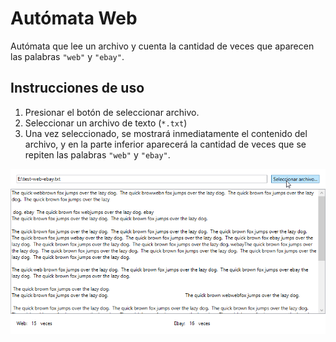 ﻿# Autómata Web 

Autómata que lee un archivo y cuenta la cantidad de veces que aparecen las palabras `"web"` y `"ebay"`.

## Instrucciones de uso

1. Presionar el botón de seleccionar archivo.
2. Seleccionar un archivo de texto (`*.txt`)
3. Una vez seleccionado, se mostrará inmediatamente el contenido del archivo, y en la parte inferior aparecerá la cantidad de veces que se repiten las palabras `"web"` y `"ebay"`.

![Screenshot](docs/images/screenshot.png)